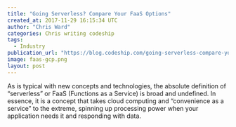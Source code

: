 ```yaml
---
title: "Going Serverless? Compare Your FaaS Options"
created_at: 2017-11-29 16:15:34 UTC
author: "Chris Ward"
categories: Chris writing codeship
tags: 
  - Industry
publication_url: "https://blog.codeship.com/going-serverless-compare-your-faas-options/"
image: faas-gcp.png
layout: post
---
```

As is typical with new concepts and technologies, the absolute definition of “serverless” or FaaS (Functions as a Service) is broad and undefined. In essence, it is a concept that takes cloud computing and “convenience as a service” to the extreme, spinning up processing power when your application needs it and responding with data.

